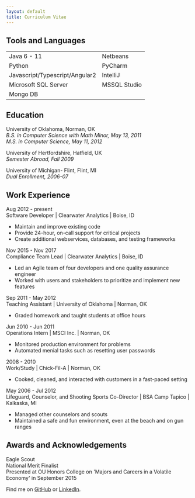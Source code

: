```yaml
---
layout: default
title: Curriculum Vitae
---
```


Tools and Languages
-------------------

<table style="width:100%">
  <tr>
    <td>Java 6 - 11</td>
    <td>Netbeans</td>
  </tr>
  <tr>
    <td>Python</td>
    <td>PyCharm</td>
  </tr>
  <tr>
    <td>Javascript/Typescript/Angular2</td>
    <td>IntelliJ</td>
  </tr>
  <tr>
    <td>Microsoft SQL Server</td>
    <td>MSSQL Studio</td>
  </tr>
  <tr>
    <td>Mongo DB</td>
    <td></td>
</table> 

Education
---------
University of Oklahoma, Norman, OK  
*B.S. in Computer Science with Math Minor, May 13, 2011*  
*M.S. in Computer Science, May 11, 2012*  

University of Hertfordshire, Hatfield, UK  
*Semester Abroad, Fall 2009*

University of Michigan- Flint, Flint, MI  
*Dual Enrollment, 2006-07*  

Work Experience
---------------
Aug 2012 - present  
Software Developer | Clearwater Analytics | Boise, ID  
* Maintain and improve existing code  
* Provide 24-hour, on-call support for critical projects
* Create additional webservices, databases, and testing frameworks  

Nov 2015 - Nov 2017  
Compliance Team Lead | Clearwater Analytics | Boise, ID  
* Led an Agile team of four developers and one quality assurance engineer  
* Worked with users and stakeholders to prioritize and implement new features  

Sep 2011 - May 2012  
Teaching Assistant | University of Oklahoma | Norman, OK
* Graded homework and taught students at office hours

Jun 2010 - Jun 2011  
Operations Intern | MSCI Inc. | Norman, OK
* Monitored production environment for problems
* Automated menial tasks such as resetting user passwords

2008 - 2010  
Work/Study | Chick-Fil-A | Norman, OK
* Cooked, cleaned, and interacted with customers in a fast-paced setting

May 2006 - Jul 2012  
Lifeguard, Counselor, and Shooting Sports Co-Director | BSA Camp Tapico | Kalkaska, MI
* Managed other counselors and scouts
* Maintained a safe and fun environment, even at the beach and on gun ranges

Awards and Acknowledgements
---------------------------
Eagle Scout  
National Merit Finalist  
Presented at OU Honors College on 'Majors and Careers in a Volatile Economy' in September 2015  


Find me on [GitHub](https://github.com/timburr1) or [LinkedIn](http://www.linkedin.com/pub/timothy-burr/66/a88/a39).
